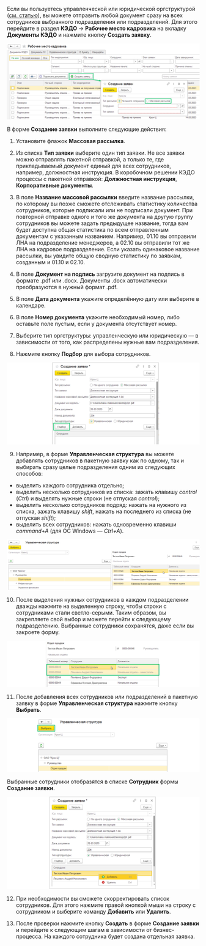 
Если вы пользуетесь управленческой или юридической оргструктурой ([см. статью](/ru/1C/organizational_structure)), вы можете отправить любой документ сразу на всех сотрудников выбранного подразделения или подразделений. Для этого перейдите в раздел **КЭДО** → **Рабочее место кадровика** на вкладку **Документы КЭДО** и нажмите кнопку **Создать заявку**.

![](./assets/batch_request_create.png)

В форме **Создание заявки** выполните следующие действия:

1. Установите флажок **Массовая рассылка**.

2. Из списка **Тип заявки** выберите один тип заявки. Не все заявки можно отправлять пакетной отправкой, а только те, где прикладываемый документ единый для всех сотрудников, например, должностная инструкция. В коробочном решении КЭДО процессы с пакетной отправкой: **Должностная инструкция**, **Корпоративные документы**.

3. В поле **Название массовой рассылки**  введите название рассылки, по которому вы позже сможете отслеживать статистику количества сотрудников, которые подписали или не подписали документ. При повторной отправке одного и того же документа на другую группу сотрудников вы можете задать предыдущее название, тогда вам будет доступна общая статистика по всем отправленным документам с указанным названием. Например, 01.10 вы отправили ЛНА на подразделение менеджеров, а 02.10 вы отправили тот же ЛНА на кадровое подразделение. Если указать одинаковое название рассылки, вы увидите общую сводную статистику по заявкам, созданным и 01.10 и 02.10.

4. В поле **Документ на подпись** загрузите документ на подпись в формате .pdf или .docx. Документы .docx автоматически преобразуются в нужный формат .pdf.

5. В поле **Дата документа** укажите определённую дату или выберите в календаре.

6. В поле **Номер документа** укажите необходимый номер, либо оставьте поле пустым, если у документа отсутствует номер.

7. Выберите тип оргструктуры: управленческую или юридическую — в зависимости от того, как распределены нужные вам подразделения. 

8. Нажмите кнопку **Подбор** для выбора сотрудников. 

![](./assets/batch_request_create_employee.png)

9. Например, в форме **Управленческая структура** вы можете добавлять сотрудников в пакетную заявку как по одному, так и выбирать сразу целые подразделения одним из следующих способов: 

* выделить каждого сотрудника отдельно;  
* выделить несколько сотрудников из списка: зажать клавишу *control* (*Ctrl*) и выделять нужные строки (не отпуская *control*);  
* выделить несколько сотрудников подряд: нажать на нужного из списка, зажать клавишу *shift*, нажать на последнего из списка (не отпуская *shift*);  
* выделить всех сотрудников: нажать одновременно клавиши *command+A* (для ОС Windows — *Сtrl+A*).

![](./assets/batch_request_create_add.png)

10. После выделения нужных сотрудников в каждом подразделении дважды нажмите на выделенную строку, чтобы строки с сотрудниками стали светло-серыми. Таким образом, вы закрепляете свой выбор и можете перейти к следующему подразделению. Выбранные сотрудники сохранятся, даже если вы закроете форму. 

![](./assets/batch_request_create_add_view.png)

11. После добавления всех сотрудников или подразделений в пакетную заявку в форме **Управленческая структура** нажмите кнопку **Выбрать**.

![](./assets/batch_request_create_select.png)

Выбранные сотрудники отобразятся в списке **Сотрудник** формы **Создание заявки**.

![](./assets/batch_request_create_employee_form.png)

12. При необходимости вы сможете скорректировать список сотрудников. Для этого нажмите правой кнопкой мыши на строку с сотрудником и выберите команду **Добавить** или **Удалить**.

13. После проверки нажмите кнопку **Создать** в форме **Создание заявки** и перейдите к следующим шагам в зависимости от бизнес-процесса. На каждого сотрудника будет создана отдельная заявка. 